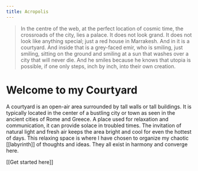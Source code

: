 ```yaml
---
title: Acropolis
---
```


> In the centre of the web, at the perfect location of cosmic time, the crossroads of the city, lies a palace. It does not look grand. It does not look like anything special; just a red house in Marrakesh. And in it is a courtyard. And inside that is a grey-faced emir, who is smiling, just smiling, sitting on the ground and smiling at a sun that washes over a city that will never die. And he smiles because he knows that utopia is possible, if one only steps, inch by inch, into their own creation.


# Welcome to my Courtyard

A courtyard is an open-air area surrounded by tall walls or tall buildings. It is typically located in the center of a bustling city or town as seen in the ancient cities of Rome and Greece. A place used for relaxation and communication, it can provide solace in troubled times. 
The invitation of natural light and fresh air keeps the area bright and cool for even the hottest of days. This relaxing space is where I have chosen to organize my chaotic [[labyrinth]] of thoughts and ideas. They all exist in harmony and converge here. 

[[Get started here]]